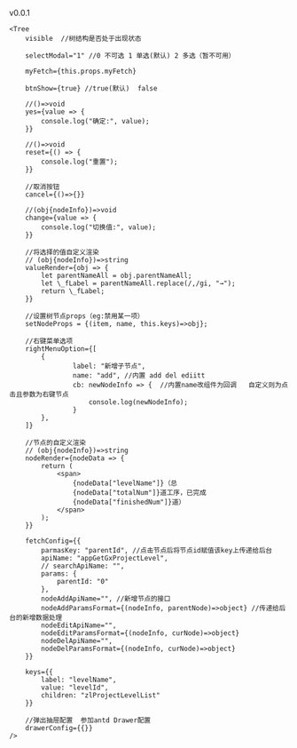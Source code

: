 v0.0.1
 
    <Tree
        visible  //树结构是否处于出现状态

        selectModal="1" //0 不可选 1 单选(默认) 2 多选（暂不可用）

        myFetch={this.props.myFetch}

        btnShow={true} //true(默认)  false

        //()=>void
        yes={value => {
            console.log("确定:", value);
        }}

        //()=>void
        reset={() => {
            console.log("重置");
        }}

        //取消按钮
        cancel={()=>{}}

        //(obj{nodeInfo})=>void
        change={value => {
            console.log("切换值:", value);
        }}

        //将选择的值自定义渲染
        // (obj{nodeInfo})=>string
        valueRender={obj => {
            let parentNameAll = obj.parentNameAll;
            let \_fLabel = parentNameAll.replace(/,/gi, "→");
            return \_fLabel;
        }}

        //设置树节点props（eg:禁用某一项）
        setNodeProps = {(item, name, this.keys)=>obj};

        //右键菜单选项
        rightMenuOption={[
            {
                    label: "新增子节点",
                    name: "add", //内置 add del ediitt
                    cb: newNodeInfo => {  //内置name改组件为回调   自定义则为点击且参数为右键节点
                        console.log(newNodeInfo);
                    }
            },
        ]}

        //节点的自定义渲染
        // (obj{nodeInfo})=>string
        nodeRender={nodeData => {
            return (
                <span>
                    {nodeData["levelName"]}（总
                    {nodeData["totalNum"]}道工序，已完成
                    {nodeData["finishedNum"]}道）
                </span>
            );
        }}

        fetchConfig={{
            parmasKey: "parentId", //点击节点后将节点id赋值该key上传递给后台
            apiName: "appGetGxProjectLevel",
            // searchApiName: "",
            params: {
                parentId: "0"
            },
            nodeAddApiName="", //新增节点的接口
            nodeAddParamsFormat={(nodeInfo, parentNode)=>object} //传递给后台的新增数据处理
            nodeEditApiName="",
            nodeEditParamsFormat={(nodeInfo, curNode)=>object}
            nodeDelApiName="",
            nodeDelParamsFormat={(nodeInfo, curNode)=>object}
        }}

        keys={{
            label: "levelName",
            value: "levelId",
            children: "zlProjectLevelList"
        }}

        //弹出抽屉配置  参加antd Drawer配置
        drawerConfig={{}}
    />
